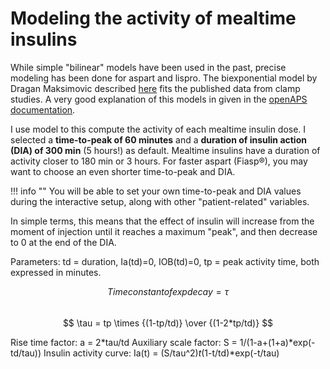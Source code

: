 # Modeling the activity of mealtime insulins

While simple "bilinear" models have been used in the past, precise modeling has been done for aspart and lispro. The biexponential model by Dragan Maksimovic described [here](https://github.com/LoopKit/Loop/issues/388#issuecomment-317938473) fits the published data from clamp studies. A very good explanation of this models in given in the [openAPS documentation](https://draft-openaps-reorg.readthedocs.io/en/latest/docs/How%20it%20works/understanding-insulin-on-board-calculations.html).

I use model to this compute the activity of each mealtime insulin dose. I selected a **time-to-peak of 60 minutes** and a **duration of insulin action (DIA) of 300 min** (5 hours!) as default. Mealtime insulins have a duration of activity closer to 180 min or 3 hours. For faster aspart (Fiasp®), you may want to choose an even shorter time-to-peak and DIA.

!!! info ""
    You will be able to set your own time-to-peak and DIA values during the interactive setup, along with other "patient-related" variables.

In simple terms, this means that the effect of insulin will increase from the moment of injection until it reaches a maximum "peak", and then decrease to 0 at the end of the DIA. 


Parameters: td = duration, Ia(td)=0, IOB(td)=0, tp = peak activity time, both expressed in minutes.

$$
Time constant of exp decay = \tau
$$
<br>
$$
 \tau = tp \times {(1-tp/td)} \over {(1-2*tp/td)}
$$

Rise time factor: a = 2*tau/td
Auxiliary scale factor: S = 1/(1-a+(1+a)*exp(-td/tau))
Insulin activity curve: Ia(t) = (S/tau^2)*t*(1-t/td)*exp(-t/tau)